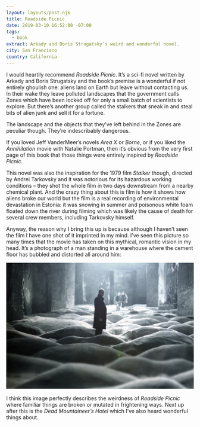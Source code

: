 ```yaml
---
layout: layouts/post.njk
title: Roadside Picnic
date: 2019-03-10 16:52:00 -07:00
tags:
  - book
extract: Arkady and Boris Strugatsky’s weird and wonderful novel.
city: San Francisco
country: California
---
```


I would heartily recommend _Roadside Picnic_. It’s a sci-fi novel written by Arkady and Boris Strugatsky and the book’s premise is a wonderful if not entirely ghoulish one: aliens land on Earth but leave without contacting us. In their wake they leave polluted landscapes that the government calls Zones which have been locked off for only a small batch of scientists to explore. But there’s another group called the stalkers that sneak in and steal bits of alien junk and sell it for a fortune.

The landscape and the objects that they’ve left behind in the Zones are peculiar though. They’re indescribably dangerous.

If you loved Jeff VanderMeer’s novels _Area X_ or _Borne_, or if you liked the _Annihilation_ movie with Natalie Portman, then it’s obvious from the very first page of this book that those things were entirely inspired by _Roadside Picnic_.

This novel was also the inspiration for the 1979 film _Stalker_ though, directed by Andrei Tarkovsky and it was notorious for its hazardous working conditions – they shot the whole film in two days downstream from a nearby chemical plant. And the crazy thing about this is film is how it shows how aliens broke our world but the film is a real recording of environmental devastation in Estonia: it was snowing in summer and poisonous white foam floated down the river during filming which was likely the cause of death for several crew members, including Tarkovsky himself.

Anyway, the reason why I bring this up is because although I haven’t seen the film I have one shot of it imprinted in my mind. I’ve seen this picture so many times that the movie has taken on this mythical, romantic vision in my head. It’s a photograph of a man standing in a warehouse where the cement floor has bubbled and distorted all around him:

![stalker.jpg](/images/stalker.jpg)

I think this image perfectly describes the weirdness of _Roadside Picnic_ where familiar things are broken or mutated in frightening ways. Next up after this is the _Dead Mountaineer’s Hotel_ which I’ve also heard wonderful things about.
